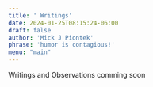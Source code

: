 ```yaml
---
title: ' Writings'
date: 2024-01-25T08:15:24-06:00
draft: false
author: 'Mick J Piontek'
phrase: 'humor is contagious!'
menu: "main"
---
```

Writings and Observations
comming soon